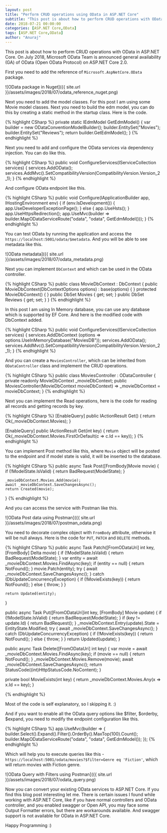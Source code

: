 ```yaml
---
layout: post
title: "Perform CRUD operations using OData in ASP.NET Core"
subtitle: "This post is about how to perform CRUD operations with OData in ASP.NET Core. On July 2018, Microsoft OData Team is announced general availability (GA) of OData (Open OData Protocol) on ASP.NET Core 2.0."
date: 2018-07-21 00:00:00
categories: [ASP.NET Core,OData]
tags: [ASP.NET Core,OData]
author: "Anuraj"
---
```

This post is about how to perform CRUD operations with OData in ASP.NET Core. On July 2018, Microsoft OData Team is announced general availability (GA) of OData (Open OData Protocol) on ASP.NET Core 2.0.

First you need to add the reference of `Microsoft.AspNetCore.OData` package. 

![OData package in Nuget]({{ site.url }}/assets/images/2018/07/odata_reference_nuget.png)

Next you need to add the model classes. For this post I am using some Movie model classes. Next you need to build the edm model, you can do this by creating a static method in the startup class. Here is the code.

{% highlight CSharp %}
private static IEdmModel GetEdmModel()
{
    var builder = new ODataConventionModelBuilder();
    builder.EntitySet<Movie>("Movies");
    builder.EntitySet<Review>("Reviews");
    return builder.GetEdmModel();
}
{% endhighlight %}

Next you need to add and configure the OData services via dependency injection. You can do like this.

{% highlight CSharp %}
public void ConfigureServices(IServiceCollection services)
{
    services.AddOData();
    services.AddMvc().SetCompatibilityVersion(CompatibilityVersion.Version_2_1);
}
{% endhighlight %}

And configure OData endpoint like this.

{% highlight CSharp %}
public void Configure(IApplicationBuilder app, IHostingEnvironment env)
{
    if (env.IsDevelopment())
    {
        app.UseDeveloperExceptionPage();
    }
    else
    {
        app.UseHsts();
    }
    app.UseHttpsRedirection();
    app.UseMvc(builder => builder.MapODataServiceRoute("odata", "odata", GetEdmModel()));
}
{% endhighlight %}

You can test OData by running the application and access the `https://localhost:5001/odata/$metadata`. And you will be able to see metadata like this.

![OData metadata]({{ site.url }}/assets/images/2018/07/odata_metadata.png)

Next you can implement `DbContext` and which can be used in the OData controller.

{% highlight CSharp %}
public class MovieDbContext : DbContext
{
    public MovieDbContext(DbContextOptions options) 
        : base(options)
    {
    }
    protected MovieDbContext()
    {
    }
    public DbSet<Movie> Movies { get; set; }
    public DbSet<Review> Reviews { get; set; }
}
{% endhighlight %}

In this post I am using In Memory database, you can use any database which is supported by EF Core. And here is the modified code with DbContext added.

{% highlight CSharp %}
public void ConfigureServices(IServiceCollection services)
{
    services.AddDbContext<MovieDbContext>
        (options => options.UseInMemoryDatabase("MoviesDB"));
    services.AddOData();
    services.AddMvc().SetCompatibilityVersion(CompatibilityVersion.Version_2_1);
}
{% endhighlight %}

And you can create a `MoviesController`, which can be inherited from `ODataController` class and implement the CRUD operations.

{% highlight CSharp %}
public class MoviesController : ODataController
{
    private readonly MovieDbContext _movieDbContext;
    public MoviesController(MovieDbContext movieDbContext)
            => _movieDbContext = movieDbContext;
}
{% endhighlight %}

Next you can implement the Read operations, here is the code for reading all records and getting records by key.

{% highlight CSharp %}
[EnableQuery]
public IActionResult Get()
{
    return Ok(_movieDbContext.Movies);
}

[EnableQuery]
public IActionResult Get(int key)
{
    return Ok(_movieDbContext.Movies.FirstOrDefault(c => c.Id == key));
}
{% endhighlight %}

You can implement Post method like this, where `Movie` object will be posted to the endpoint and if model state is valid, it will be inserted to the database.

{% highlight CSharp %}
public async Task<IActionResult> Post([FromBody]Movie movie)
{
    if (!ModelState.IsValid)
    {
        return BadRequest(ModelState);
    }

    _movieDbContext.Movies.Add(movie);
    await _movieDbContext.SaveChangesAsync();
    return Created(movie);
}
{% endhighlight %}

And you can access the service with Postman like this.

![OData Post data using Postman]({{ site.url }}/assets/images/2018/07/postman_odata.png)

You need to decorate complex object with `FromBody` attribute, otherwise it will be null always. Here is the code for `PUT`, `PATCH` and `DELETE` methods.

{% highlight CSharp %}
public async Task<IActionResult> Patch([FromODataUri] int key, [FromBody] Delta<Movie> movie)
{
    if (!ModelState.IsValid)
    {
        return BadRequest(ModelState);
    }
    var entity = await _movieDbContext.Movies.FindAsync(key);
    if (entity == null)
    {
        return NotFound();
    }
    movie.Patch(entity);
    try
    {
        await _movieDbContext.SaveChangesAsync();
    }
    catch (DbUpdateConcurrencyException)
    {
        if (!MovieExists(key))
        {
            return NotFound();
        }
        else
        {
            throw;
        }
    }

    return Updated(entity);
}

public async Task<IActionResult> Put([FromODataUri]int key, [FromBody] Movie update)
{
    if (!ModelState.IsValid)
    {
        return BadRequest(ModelState);
    }
    if (key != update.Id)
    {
        return BadRequest();
    }
    _movieDbContext.Entry(update).State = EntityState.Modified;
    try
    {
        await _movieDbContext.SaveChangesAsync();
    }
    catch (DbUpdateConcurrencyException)
    {
        if (!MovieExists(key))
        {
            return NotFound();
        }
        else
        {
            throw;
        }
    }
    return Updated(update);
}

public async Task<ActionResult> Delete([FromODataUri] int key)
{
    var movie = await _movieDbContext.Movies.FindAsync(key);
    if (movie == null)
    {
        return NotFound();
    }
    _movieDbContext.Movies.Remove(movie);
    await _movieDbContext.SaveChangesAsync();
    return StatusCode((int)HttpStatusCode.NoContent);
}

private bool MovieExists(int key)
{
    return _movieDbContext.Movies.Any(x => x.Id == key);
}

{% endhighlight %}

Most of the code is self explanatory, so I skipping it. :)

And if you want to enable all the OData query options like $filter, $orderby, $expand, you need to modify the endpoint configuration like this.

{% highlight CSharp %}
app.UseMvc(builder =>
{
    builder.Select().Expand().Filter().OrderBy().MaxTop(100).Count();
    builder.MapODataServiceRoute("odata", "odata", GetEdmModel());
});
{% endhighlight %}

Which will help you to execute queries like this - `https://localhost:5001/odata/movies?$filter=Genre eq 'Fiction'`, which will return movies with Fiction genre.

![OData Query with Filters using Postman]({{ site.url }}/assets/images/2018/07/odata_query.png)

Now you can convert your existing OData services to ASP.NET Core. If you find this blog post interesting let me. There is certain issues I found while working with ASP.NET Core, like if you have normal controllers and OData controller, and you enabled swagger or Open API, you may face some Output Formatter errors, but there are workarounds available. And swagger support is not available for OData in ASP.NET Core.

Happy Programming :)